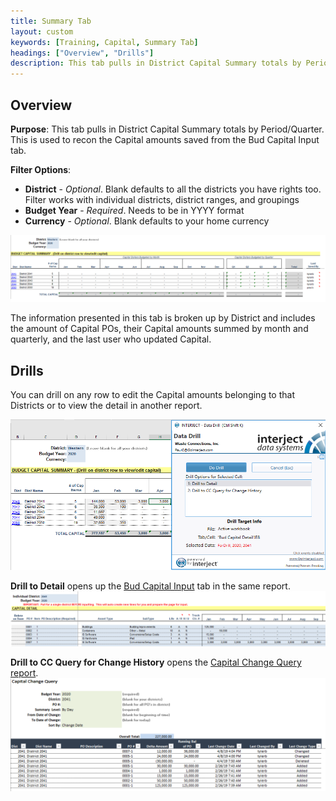 ```yaml
---
title: Summary Tab
layout: custom
keywords: [Training, Capital, Summary Tab]
headings: ["Overview", "Drills"]
description: This tab pulls in District Capital Summary totals by Period/Quarter. This is used to recon the Capital amounts saved from the Bud Capital Input tab.
---
```


## Overview

**Purpose**:  This tab pulls in District Capital Summary totals by Period/Quarter. This is used to recon the Capital amounts saved from the Bud Capital Input tab.

**Filter Options**:

* **District** - *Optional*. Blank defaults to all the districts you have rights too. Filter works with individual districts, district ranges, and groupings
* **Budget Year** - *Required*. Needs to be in YYYY format
* **Currency** - *Optional*. Blank defaults to your home currency

[![](/images/WCNTraining/Capital/CapitalSummary_FullView.png)](/images/WCNTraining/Capital/CapitalSummary_FullView.png)

The information presented in this tab is broken up by District and includes the amount of Capital POs, their Capital amounts summed by month and quarterly, and the last user who updated Capital.

## Drills

You can drill on any row to edit the Capital amounts belonging to that Districts or to view the detail in another report.

[![](/images/WCNTraining/Capital/CapitalSummary_DrillWindow.png)](/images/WCNTraining/Capital/CapitalSummary_DrillWindow.png)

**Drill to Detail** opens up the [Bud Capital Input](/bApps/InterjectTraining/Capital/CapitalInput.html) tab in the same report.
[![](/images/WCNTraining/Capital/CapitalSummary_DetailDrill.png)](/images/WCNTraining/Capital/CapitalSummary_DetailDrill.png)

**Drill to CC Query for Change History** opens the [Capital Change Query report](/bApps/InterjectTraining/Capital/CCQuery.html).
[![](/images/WCNTraining/Capital/CapitalSummary_CapitalChangeDrill.png)](/images/WCNTraining/Capital/CapitalSummary_CapitalChangeDrill.png)

